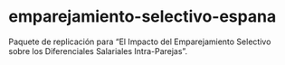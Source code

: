 # emparejamiento-selectivo-espana
Paquete de replicación para “El Impacto del Emparejamiento Selectivo sobre los Diferenciales Salariales Intra-Parejas”.

